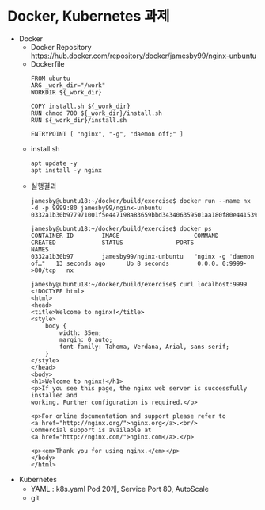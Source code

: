 # Docker, Kubernetes 과제
* Docker
  * Docker Repository
    https://hub.docker.com/repository/docker/jamesby99/nginx-unbuntu
  * Dockerfile
    ```
    FROM ubuntu
    ARG _work_dir="/work"
    WORKDIR ${_work_dir}

    COPY install.sh ${_work_dir}
    RUN chmod 700 ${_work_dir}/install.sh
    RUN ${_work_dir}/install.sh

    ENTRYPOINT [ "nginx", "-g", "daemon off;" ]
    ```
  * install.sh
    ```
    apt update -y
    apt install -y nginx
    ```
  * 실행결과
    ```
    jamesby@ubuntu18:~/docker/build/exercise$ docker run --name nx -d -p 9999:80 jamesby99/nginx-unbuntu
    0332a1b30b977971001f5e447198a83659bbd343406359501aa180f80e441539
    ```
    ```
    jamesby@ubuntu18:~/docker/build/exercise$ docker ps
    CONTAINER ID        IMAGE                     COMMAND                  CREATED             STATUS               PORTS                  NAMES
    0332a1b30b97        jamesby99/nginx-unbuntu   "nginx -g 'daemon of…"   13 seconds ago      Up 8 seconds        0.0.0. 0:9999->80/tcp   nx
    ```
    ```
    jamesby@ubuntu18:~/docker/build/exercise$ curl localhost:9999
    <!DOCTYPE html>
    <html>
    <head>
    <title>Welcome to nginx!</title>
    <style>
        body {
            width: 35em;
            margin: 0 auto;
            font-family: Tahoma, Verdana, Arial, sans-serif;
        }
    </style>
    </head>
    <body>
    <h1>Welcome to nginx!</h1>
    <p>If you see this page, the nginx web server is successfully installed and
    working. Further configuration is required.</p>

    <p>For online documentation and support please refer to
    <a href="http://nginx.org/">nginx.org</a>.<br/>
    Commercial support is available at
    <a href="http://nginx.com/">nginx.com</a>.</p>

    <p><em>Thank you for using nginx.</em></p>
    </body>
    </html>
    ```
* Kubernetes
  * YAML : k8s.yaml
    Pod 20개, Service Port 80, AutoScale
  * git